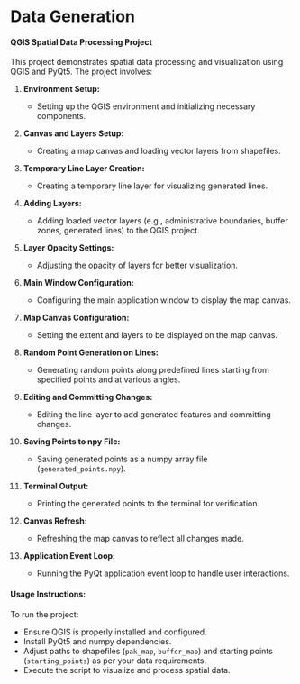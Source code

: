 # Data Generation
#### QGIS Spatial Data Processing Project
This project demonstrates spatial data processing and visualization using QGIS and PyQt5. The project involves:
1. **Environment Setup:**
   - Setting up the QGIS environment and initializing necessary components.

2. **Canvas and Layers Setup:**
   - Creating a map canvas and loading vector layers from shapefiles.

3. **Temporary Line Layer Creation:**
   - Creating a temporary line layer for visualizing generated lines.

4. **Adding Layers:**
   - Adding loaded vector layers (e.g., administrative boundaries, buffer zones, generated lines) to the QGIS project.

5. **Layer Opacity Settings:**
   - Adjusting the opacity of layers for better visualization.

6. **Main Window Configuration:**
   - Configuring the main application window to display the map canvas.

7. **Map Canvas Configuration:**
   - Setting the extent and layers to be displayed on the map canvas.

8. **Random Point Generation on Lines:**
   - Generating random points along predefined lines starting from specified points and at various angles.

9. **Editing and Committing Changes:**
   - Editing the line layer to add generated features and committing changes.

10. **Saving Points to npy File:**
    - Saving generated points as a numpy array file (`generated_points.npy`).

11. **Terminal Output:**
    - Printing the generated points to the terminal for verification.

12. **Canvas Refresh:**
    - Refreshing the map canvas to reflect all changes made.

13. **Application Event Loop:**
    - Running the PyQt application event loop to handle user interactions.

#### Usage Instructions:
To run the project:
- Ensure QGIS is properly installed and configured.
- Install PyQt5 and numpy dependencies.
- Adjust paths to shapefiles (`pak_map`, `buffer_map`) and starting points (`starting_points`) as per your data requirements.
- Execute the script to visualize and process spatial data.
